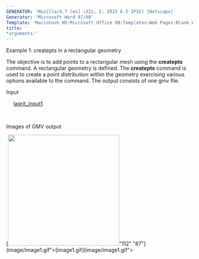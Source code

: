 ```yaml
---
GENERATOR: 'Mozilla/4.7 [en] (X11; I; IRIX 6.5 IP32) [Netscape]'
Generator: 'Microsoft Word 97/98'
Template: 'Macintosh HD:Microsoft Office 98:Templates:Web Pages:Blank Web Page'
title: '
*arguments:'
---
```


 Example 1: createpts in a rectangular geometry

  The objective is to add points to a rectangular mesh using the
  **createpts** command.
  A rectangular geometry is defined. The **createpts** command is used
  to create a point distribution within the geometry exercising
  various options available to the command. The output consists of one
  gmv file.

 Input

      [lagrit\_input1](../lagrit_input1)

  

 Images of GMV output

 [<img height="300" width="300" src="https://lanl.github.io/LaGriT/docsassets/images/image1tn.gif">"112"
 "87"](image/image1.gif">[image1.gif](image/image1.gif">
